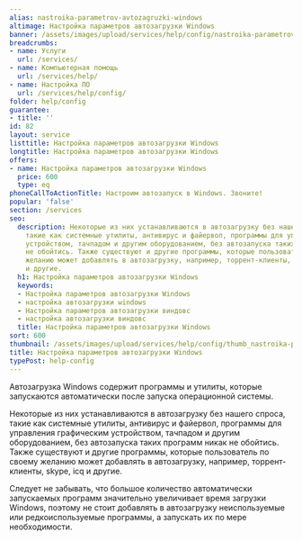 ```yaml
---
alias: nastroika-parametrov-avtozagruzki-windows
altimage: Настройка параметров автозагрузки Windows
banner: /assets/images/upload/services/help/config/nastroika-parametrov-avtozagruzki-windows.jpg
breadcrumbs:
- name: Услуги
  url: /services/
- name: Компьютерная помощь
  url: /services/help/
- name: Настройка ПО
  url: /services/help/config/
folder: help/config
guarantee:
- title: ''
id: 82
layout: service
listtitle: Настройка параметров автозагрузки Windows
longtitle: Настройка параметров автозагрузки Windows
offers:
- name: Настройка параметров автозагрузки Windows
  price: 600
  type: eq
phoneCallToActionTitle: Настроим автозапуск в Windows. Звоните!
popular: 'false'
section: /services
seo:
  description: Некоторые из них устанавливаются в автозагрузку без нашего спроса,
    такие как системные утилиты, антивирус и файервол, программы для управления графическим
    устройством, тачпадом и другим оборудованием, без автозапуска таких программ никак
    не обойтись. Также существуют и другие программы, которые пользователь по своему
    желанию может добавлять в автозагрузку, например, торрент-клиенты, skype, icq
    и другие.
  h1: Настройка параметров автозагрузки Windows
  keywords:
  - Настройка параметров автозагрузки Windows
  - настройка автозагрузки windows
  - Настройка параметров автозагрузки виндовс
  - настройка автозагрузки виндовс
  title: Настройка параметров автозагрузки Windows
sort: 600
thumbnail: /assets/images/upload/services/help/config/thumb_nastroika-parametrov-avtozagruzki-windows.jpg
title: Настройка параметров автозагрузки Windows
typePost: help-config
---
```

Автозагрузка Windows содержит программы и утилиты, которые запускаются автоматически после запуска операционной системы.

Некоторые из них устанавливаются в автозагрузку без нашего спроса, такие как системные утилиты, антивирус и файервол, программы для управления графическим устройством, тачпадом и другим оборудованием, без автозапуска таких программ никак не обойтись. Также существуют и другие программы, которые пользователь по своему желанию может добавлять в автозагрузку, например, торрент-клиенты, skype, icq и другие.

Следует не забывать, что большое количество автоматически запускаемых программ значительно увеличивает время загрузки Windows, поэтому не стоит добавлять в автозагрузку неиспользуемые или редкоиспользуемые программы, а запускать их по мере необходимости.